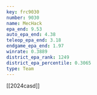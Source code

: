 ```yaml
---
key: frc9030
number: 9030
name: MecHack
epa_end: 9.53
auto_epa_end: 4.38
teleop_epa_end: 3.18
endgame_epa_end: 1.97
winrate: 0.3889
district_epa_rank: 1249
district_epa_percentile: 0.3065
type: Team
---
```

[[2024casd]]

